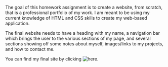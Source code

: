 The goal of this homework assignment is to create a website, from scratch, that is a professional portfolio of my work. I am meant to be using my current knowledge of HTML and CSS skills to create my web-based application. 

The final website needs to have a heading with my name, a navigation bar which brings the user to the various sections of my page, and several sections showing off some notes about myself, images/links to my projects, and how to contact me. 



You can find my final site by clicking ![here](https://elarso2.github.io/Professional-Portfolio/).

